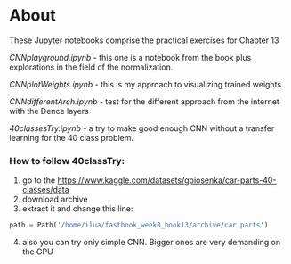 # About
These Jupyter notebooks comprise the practical exercises for Chapter 13

*CNNplayground.ipynb* - this one is a notebook from the book plus explorations in the field of the normalization.

*CNNplotWeights.ipynb* - this is my approach to visualizing trained weights.

*CNNdifferentArch.ipynb* - test for the different approach from the internet with the Dence layers

*40classesTry.ipynb* - a try to make good enough CNN without a transfer learning for the 40 class problem.

### How to follow 40classTry:
1) go to the https://www.kaggle.com/datasets/gpiosenka/car-parts-40-classes/data
2) download archive
3) extract it and change this line:
```python
path = Path('/home/ilua/fastbook_week8_book13/archive/car parts')
```
4) also you can try only simple CNN. Bigger ones are very demanding on the GPU